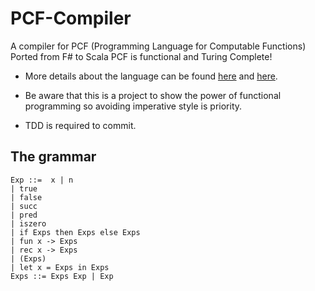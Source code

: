 # PCF-Compiler
A compiler for PCF (Programming Language for Computable Functions) Ported from F# to Scala
PCF is functional and Turing Complete!

- More details about the language can be found [here](http://www.springer.com/cda/content/document/cda_downloaddocument/9780857290755-c2.pdf?SGWID=0-0-45-1052237-p174031776)
and [here](https://medium.com/@anicolaspp/building-a-compiler-in-scala-8d51b467baec).

- Be aware that this is a project to show the power of functional programming so avoiding imperative style is priority. 
- TDD is required to commit. 

## The grammar

```
Exp ::=  x | n                               
| true                            
| false                           
| succ                            
| pred                            
| iszero                          
| if Exps then Exps else Exps     
| fun x -> Exps                   
| rec x -> Exps                   
| (Exps)                         
| let x = Exps in Exps                   
Exps ::= Exps Exp | Exp
```
